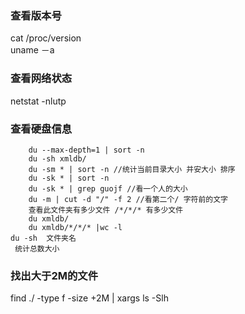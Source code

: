  ### 查看版本号
  cat /proc/version   
  uname －a
### 查看网络状态
netstat -nlutp

### 查看硬盘信息
```
    du --max-depth=1 | sort -n
    du -sh xmldb/ 
    du -sm * | sort -n //统计当前目录大小 并安大小 排序 
    du -sk * | sort -n 
    du -sk * | grep guojf //看一个人的大小 
    du -m | cut -d "/" -f 2 //看第二个/ 字符前的文字 
    查看此文件夹有多少文件 /*/*/* 有多少文件 
    du xmldb/ 
    du xmldb/*/*/* |wc -l 
du -sh  文件夹名 
 统计总数大小 
```

### 找出大于2M的文件 
find ./ -type f -size +2M | xargs ls -Slh 
